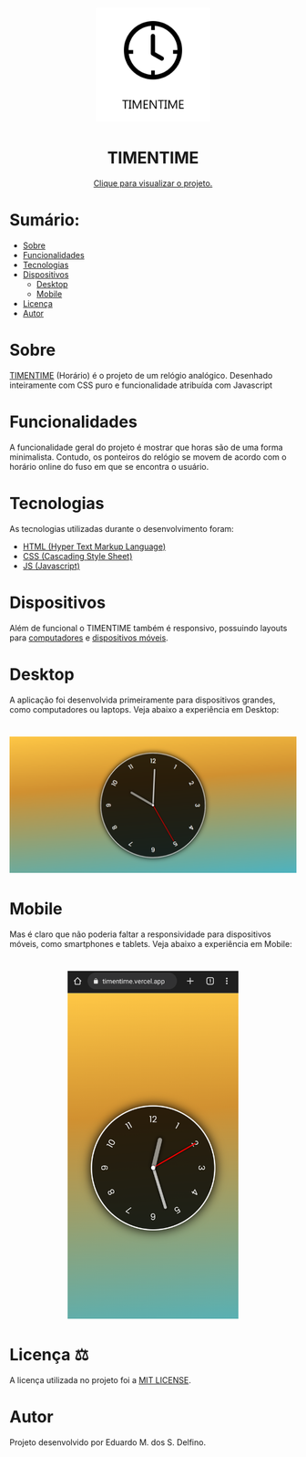 <h1 align="center"><img alt="logo timentime" title="Timentime" src="logo_timentime.png" width="200px" height="200px"/><h1>
<h1 align="center">TIMENTIME</h1>
<p align="center"><a href="https://timentime.vercel.app">Clique para visualizar o projeto.</a></p>

<h1>Sumário:</h1>

* [Sobre](#about)
* [Funcionalidades](#functionalities)
* [Tecnologias](#technologies)
* [Dispositivos](#devices)
    * [Desktop](#desktop)
    * [Mobile](#mobile)
* [Licença](#license)
* [Autor](#author)


<h1 id="about">Sobre</h1>
<p><a href="https://timentime.vercel.app">TIMENTIME</a> (Horário) é o projeto de um relógio analógico. Desenhado inteiramente com CSS puro e funcionalidade atribuída com Javascript</p>

<h1 id="functionalities">Funcionalidades</h1>
<p>A funcionalidade geral do projeto é mostrar que horas são de uma forma minimalista. Contudo, os ponteiros do relógio se movem de acordo com o horário online do fuso em que se encontra o usuário.</p>

<h1 id="technologies">Tecnologias</h1>
<p>As tecnologias utilizadas durante o desenvolvimento foram:
<ul>
<li><a href="https://html.com/" title="HTML">HTML (Hyper Text Markup Language)</a></li>
<li><a href="https://developer.mozilla.org/pt-BR/docs/Web/CSS/" title="CSS">CSS (Cascading Style Sheet)</a></li>
<li><a href="https://www.javascript.com/" title="Javascript">JS (Javascript)</a></li>
</ul>
</p>

<h1 id="devices">Dispositivos</h1>
<p>Além de funcional o TIMENTIME também é responsivo, possuindo layouts para <a href="#desktop" title="desktop">computadores</a> e <a href="#mobile" title="mobile">dispositivos móveis</a>.</p>

<h1 id="desktop">Desktop</h1>
<p>A aplicação foi desenvolvida primeiramente para dispositivos grandes, como computadores ou laptops. Veja abaixo a experiência em Desktop:</p>
<h1 align="center"><img alt="Desktop Experience" title="For Desktop" src="timentime_for_desktop.png"/><h1>

<h1 id="mobile">Mobile</h1>
<p>Mas é claro que não poderia faltar a responsividade para dispositivos móveis, como smartphones e tablets. Veja abaixo a experiência em Mobile:</p>
<h1 align="center"><img alt="Mobile Experience" title="For Mobile" src="timentime_for_mobile.png" width="300px" height="auto"/><h1>

<h1 id="license">Licença ⚖️</h1>
<p>A licença utilizada no projeto foi a <a href="https://mit-license.org/">MIT LICENSE</a>.</p>

<h1 id="author">Autor</h1>
<p>Projeto desenvolvido por Eduardo M. dos S. Delfino.</p>

<style>
    html
    {
        scroll-behavior:smooth;
    }
</style>